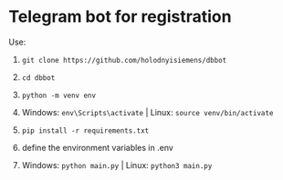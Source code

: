 # Telegram bot for registration

Use:

1) `git clone https://github.com/holodnyisiemens/dbbot`

2) `cd dbbot`

3) `python -m venv env`

4) Windows: `env\Scripts\activate` | Linux: `source venv/bin/activate`

5) `pip install -r requirements.txt`

7) define the environment variables in .env

8) Windows: `python main.py` | Linux: `python3 main.py`
